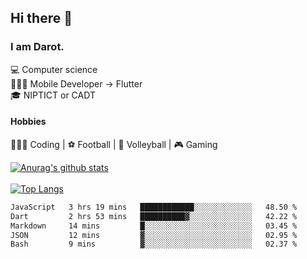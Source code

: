 ## Hi there 👋

### I am Darot.

💻 Computer science <br>
🧑🏻‍💻 Mobile Developer -> Flutter<br>
🎓 NIPTICT or CADT<br>

#### Hobbies 
🧑🏻‍💻 Coding  |  ⚽️ Football | 🏐 Volleyball | 🎮 Gaming<br>

<!-- [![Darot's GitHub stats](https://github-readme-stats.vercel.app/api?username=darot-chen)](https://github.com/darot-chen/github-readme-stats) -->
<!--
**darot-chen/darot-chen** is a ✨ _special_ ✨ repository because its `README.md` (this file) appears on your GitHub profile.

Here are some ideas to get you started:

- 🔭 I’m currently working on ...
- 🌱 I’m currently learning ...
- 👯 I’m looking to collaborate on ...
- 🤔 I’m looking for help with ...
- 💬 Ask me about ...
- 📫 How to reach me: ...
- 😄 Pronouns: ...
- ⚡ Fun fact: ...
-->

[![Anurag's github stats](https://github-readme-stats.vercel.app/api?username=darot-chen&count_private=true&theme=cobalt&show_icons=true)](https://github.com/darot-chen)
</br>
</br>
[![Top Langs](https://github-readme-stats.vercel.app/api/top-langs/?username=darot-chen&layout=compact&theme=cobalt)](https://github.com/darot-chen/)


<!--START_SECTION:waka-->

```txt
JavaScript   3 hrs 19 mins   ████████████░░░░░░░░░░░░░   48.50 %
Dart         2 hrs 53 mins   ██████████▓░░░░░░░░░░░░░░   42.22 %
Markdown     14 mins         █░░░░░░░░░░░░░░░░░░░░░░░░   03.45 %
JSON         12 mins         ▓░░░░░░░░░░░░░░░░░░░░░░░░   02.95 %
Bash         9 mins          ▓░░░░░░░░░░░░░░░░░░░░░░░░   02.37 %
```

<!--END_SECTION:waka-->
